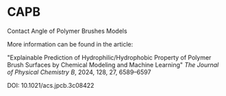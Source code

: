 # CAPB
Contact Angle of Polymer Brushes Models

More information can be found in the article:

"Explainable Prediction of Hydrophilic/Hydrophobic Property of Polymer Brush Surfaces by Chemical Modeling and Machine Learning"
<I>The Journal of Physical Chemistry B</I>, 2024, 128, 27, 6589–6597

DOI: 10.1021/acs.jpcb.3c08422


